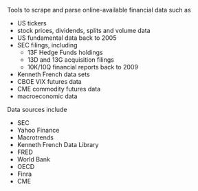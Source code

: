 Tools to scrape and parse online-available financial data such as
- US tickers
- stock prices, dividends, splits and volume data
- US fundamental data back to 2005
- SEC filings, including
	- 13F Hedge Funds holdings
	- 13D and 13G acquisition filings
	- 10K/10Q financial reports back to 2009
- Kenneth French data sets
- CBOE VIX futures data
- CME commodity futures data
- macroeconomic data

Data sources include
- SEC
- Yahoo Finance
- Macrotrends
- Kenneth French Data Library
- FRED
- World Bank
- OECD
- Finra
- CME

